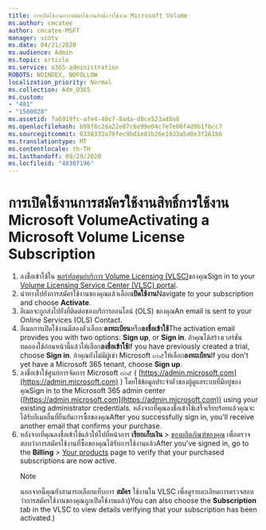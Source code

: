 ```yaml
---
title: การเปิดใช้งานการสมัครใช้งานสิทธิ์การใช้งาน Microsoft Volume
ms.author: cmcatee
author: cmcatee-MSFT
manager: scotv
ms.date: 04/21/2020
ms.audience: Admin
ms.topic: article
ms.service: o365-administration
ROBOTS: NOINDEX, NOFOLLOW
localization_priority: Normal
ms.collection: Adm_O365
ms.custom:
- "481"
- "1500028"
ms.assetid: 7a6919fc-afe4-40c7-8ada-d8ce523ad8a8
ms.openlocfilehash: b98f8c2da22e07c6e99e04c7e7e06f4d9b1fbcc7
ms.sourcegitcommit: 0338332a70fec9bd1e81b26e1933a5d0e3f261b6
ms.translationtype: MT
ms.contentlocale: th-TH
ms.lasthandoff: 09/29/2020
ms.locfileid: "48307196"
---
```

# <a name="activating-a-microsoft-volume-license-subscription"></a><span data-ttu-id="51f5c-102">การเปิดใช้งานการสมัครใช้งานสิทธิ์การใช้งาน Microsoft Volume</span><span class="sxs-lookup"><span data-stu-id="51f5c-102">Activating a Microsoft Volume License Subscription</span></span>

1. <span data-ttu-id="51f5c-103">ลงชื่อเข้าใช้ใน [พอร์ทัลศูนย์บริการ Volume Licensing (VLSC)](https://go.microsoft.com/fwlink/p/?LinkId=329762)ของคุณ</span><span class="sxs-lookup"><span data-stu-id="51f5c-103">Sign in to your [Volume Licensing Service Center (VLSC) portal](https://go.microsoft.com/fwlink/p/?LinkId=329762).</span></span>
2. <span data-ttu-id="51f5c-104">นำทางไปยังการสมัครใช้งานของคุณแล้วเลือก**เปิดใช้งาน**</span><span class="sxs-lookup"><span data-stu-id="51f5c-104">Navigate to your subscription and choose **Activate**.</span></span>
3. <span data-ttu-id="51f5c-105">อีเมลจะถูกส่งไปยังที่ติดต่อของบริการออนไลน์ (OLS) ของคุณ</span><span class="sxs-lookup"><span data-stu-id="51f5c-105">An email is sent to your Online Services (OLS) Contact.</span></span>
4. <span data-ttu-id="51f5c-106">อีเมลการเปิดใช้งานมีสองตัวเลือก:**ลงทะเบียน**หรือ**ลงชื่อเข้าใช้**</span><span class="sxs-lookup"><span data-stu-id="51f5c-106">The activation email provides you with two options: **Sign up**, or **Sign in**.</span></span> <span data-ttu-id="51f5c-107">ถ้าคุณได้สร้างเวอร์ชันทดลองใช้ก่อนหน้านี้แล้วให้เลือก**ลงชื่อเข้าใช้**</span><span class="sxs-lookup"><span data-stu-id="51f5c-107">If you have previously created a trial, choose **Sign in**.</span></span> <span data-ttu-id="51f5c-108">ถ้าคุณยังไม่มีผู้เช่า Microsoft ๓๖๕ให้เลือก**ลงทะเบียน**</span><span class="sxs-lookup"><span data-stu-id="51f5c-108">If you don't yet have a Microsoft 365 tenant, choose **Sign up**.</span></span>
5. <span data-ttu-id="51f5c-109">ลงชื่อเข้าใช้ศูนย์การจัดการ Microsoft ๓๖๕ ( [https://admin.microsoft.com](https://admin.microsoft.com) ) โดยใช้ข้อมูลประจำตัวของผู้ดูแลระบบที่มีอยู่ของคุณ</span><span class="sxs-lookup"><span data-stu-id="51f5c-109">Sign in to the Microsoft 365 admin center ([https://admin.microsoft.com](https://admin.microsoft.com)) using your existing administrator credentials.</span></span> <span data-ttu-id="51f5c-110">หลังจากที่คุณลงชื่อเข้าใช้เสร็จเรียบร้อยแล้วคุณจะได้รับอีเมลอื่นที่ยืนยันการซื้อของคุณ</span><span class="sxs-lookup"><span data-stu-id="51f5c-110">After you successfully sign in, you'll receive another email that confirms your purchase.</span></span>
6. <span data-ttu-id="51f5c-111">หลังจากที่คุณลงชื่อเข้าใช้แล้วให้ไปที่หน้าการ **เรียกเก็บเงิน** \> [ของผลิตภัณฑ์ของคุณ](https://go.microsoft.com/fwlink/p/?linkid=842054) เพื่อตรวจสอบว่าการสมัครใช้งานที่ซื้อของคุณได้รับการใช้งานแล้ว</span><span class="sxs-lookup"><span data-stu-id="51f5c-111">After you've signed in, go to the **Billing** \> [Your products](https://go.microsoft.com/fwlink/p/?linkid=842054) page to verify that your purchased subscriptions are now active.</span></span> 
    > [!NOTE]
    > <span data-ttu-id="51f5c-112">นอกจากนี้คุณยังสามารถเลือกแท็บการ **สมัคร** ใช้งานใน VLSC เพื่อดูรายละเอียดการตรวจสอบว่าการสมัครใช้งานของคุณถูกเปิดใช้งานแล้ว)</span><span class="sxs-lookup"><span data-stu-id="51f5c-112">You can also choose the **Subscription** tab in the VLSC to view details verifying that your subscription has been activated.)</span></span>
